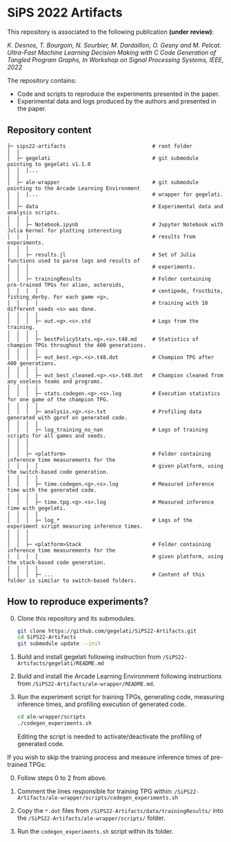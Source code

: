 # SiPS 2022 Artifacts

This repository is associated to the following publication **(under review)**:

*K. Desnos, T. Bourgoin, N. Sourbier, M. Dardaillon, O. Gesny and M. Pelcat. Ultra-Fast Machine Learning Decision Making with C Code Generation of Tangled Program Graphs, In Workshop on Signal Processing Systems, IEEE, 2022*

The repository contains:
* Code and scripts to reproduce the experiments presented in the paper.
* Experimental data and logs produced by the authors and presented in the paper.

## Repository content
```
├─ sips22-artifacts                            # root folder
│  │                                           
│  ├─ gegelati                                 # git submodule pointing to gegelati v1.1.0
│  │  │...                                     
│  │                                           
│  ├─ ale-wrapper                              # git submodule pointing to the Arcade Learning Environment
│  │  │...                                     # wrapper for gegelati.
│  │                                           
│  ├─ data                                     # Experimental data and analysis scripts.
│  │  │                                        
│  │  ├─ Notebook.ipynb                        # Jupyter Notebook with Julia Kernel for plotting interesting 
│  │  │                                        # results from experiments.
│  │  │                                        
│  │  ├─ results.jl                            # Set of Julia functions used to parse logs and results of 
│  │  │                                        # experiments.
│  │  │                                        
│  │  ├─ trainingResults                       # Folder containing pre-trained TPGs for alien, asteroids, 
│  │  │  │                                     # centipede, frostbite, fishing_derby. For each game <g>, 
│  │  │  │                                     # training with 10 different seeds <s> was done.
│  │  │  │                                     
│  │  │  ├─ out.<g>.<s>.std                    # Logs from the training.               
│  │  │  │
│  │  │  ├─ bestPolicyStats.<g>.<s>.t48.md     # Statistics of champion TPGs throughout the 400 generations.
│  │  │  │                      
│  │  │  ├─ out_best.<g>.<s>.t48.dot           # Champion TPG after 400 generations.
│  │  │  │
│  │  │  ├─ out_best_cleaned.<g>.<s>.t48.dot   # Champion cleaned from any useless teams and programs.
│  │  │  │
│  │  │  ├─ stats.codegen.<g>.<s>.log          # Execution statistics for one game of the champion TPG.
│  │  │  │
│  │  │  ├─ analysis.<g>.<s>.txt               # Profiling data generated with gprof on generated code.
│  │  │  │
│  │  │  ├─ log_training_no_nan                # Logs of training scripts for all games and seeds.
│  │  │
│  │  │
│  │  ├─ <platform>                            # Folder containing inference time measurements for the 
│  │  │  │                                     # given platform, using the switch-based code generation.
│  │  │  │
│  │  │  ├─ time.codegen.<g>.<s>.log           # Measured inference time with the generated code.
│  │  │  │
│  │  │  ├─ time.tpg.<g>.<s>.log               # Measured inference time with gegelati.
│  │  │  │
│  │  │  ├─ log_*                              # Logs of the experiment script measuring inference times.
│  │  │  
│  │  │  
│  │  ├─ <platform>Stack                       # Folder containing inference time measurements for the 
│  │  │  │                                     # given platform, using the stack-based code generation.
│  │  │  │
│  │  │  ├─ ...                                # Content of this folder is similar to switch-based folders.
```

## How to reproduce experiments?

0. Clone this repository and its submodules.
   ```bash
   git clone https://github.com/gegelati/SiPS22-Artifacts.git 
   cd SiPS22-Artifacts
   git submodule update --init   
   ```
   
1. Build and install gegelati following instruction from `/SiPS22-Artifacts/gegelati/README.md` 

2. Build and install the Arcade Learning Environment following instructions from 
   `/SiPS22-Artifacts/ale-wrapper/README.md`.
   
3. Run the experiment script for training TPGs, generating code, measuring inference times, 
   and profiling execution of generated code.
   ```bash
   cd ale-wrapper/scripts
   ./codegen_experiments.sh
   ```
   Editing the script is needed to activate/deactivate the profiling of generated code.

If you wish to skip the training process and measure inference times of pre-trained TPGs:

0. Follow steps 0 to 2 from above.
   
1. Comment the lines responsible for training TPG within:
   `/SiPS22-Artifacts/ale-wrapper/scripts/codegen_experiments.sh` 
   
2. Copy the `*.dot` files from `/SiPS22-Artifacts/data/trainingResults/` into the
   `/SiPS22-Artifacts/ale-wrapper/scripts/` folder.

3. Run the `codegen_experiments.sh` script within its folder.

